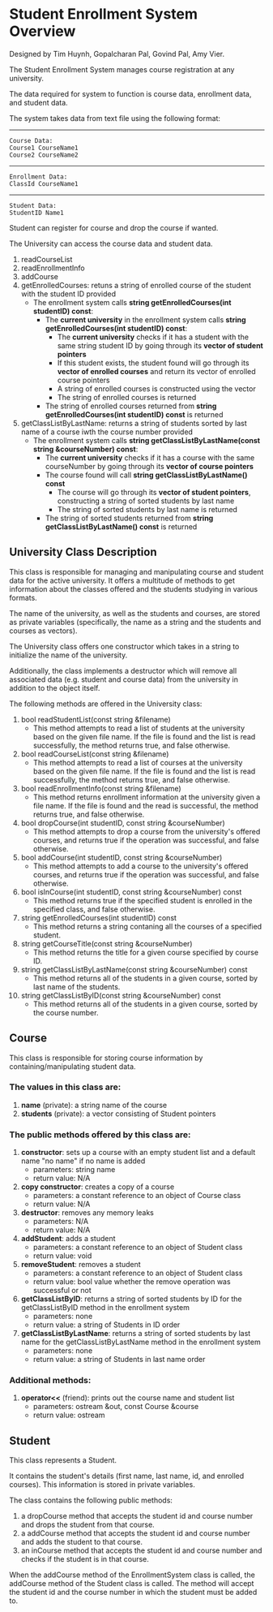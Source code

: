 # Student Enrollment System Overview
Designed by Tim Huynh, Gopalcharan Pal, Govind Pal, Amy Vier.

The Student Enrollment System manages course registration at any university.

The data required for system to function is course data, enrollment data, and student data.

The system takes data from text file using the following format:

-----------------------------
    Course Data:
    Course1 CourseName1
    Course2 CourseName2
-----------------------------
    Enrollment Data:
    ClassId CourseName1
-----------------------------
    Student Data:
    StudentID Name1
    
Student can register for course and drop the course if wanted. 

The University can access the course data and student data.

1. readCourseList
2. readEnrollmentInfo
3. addCourse
4. getEnrolledCourses: retuns a string of enrolled course of the student with the student ID provided
    * The enrollment system calls **string getEnrolledCourses(int studentID) const**:
        * The **current university** in the enrollment system calls **string getEnrolledCourses(int studentID) const**:
            * The **current university** checks if it has a student with the same string student ID by going through its **vector of student pointers**
            * If this student exists, the student found will go through its **vector of enrolled courses** and return its vector of enrolled course pointers
            * A string of enrolled courses is constructed using the vector
            * The string of enrolled courses is returned
        * The string of enrolled courses returned from **string getEnrolledCourses(int studentID) const** is returned
5. getClassListByLastName: returns a string of students sorted by last name of a course iwth the course number provided
    * The enrollment system calls **string getClassListByLastName(const string &courseNumber) const**:
        * The **current university** checks if it has a course with the same courseNumber by going through its **vector of course pointers**
        * The course found will call **string getClassListByLastName() const**
            * The course will go through its **vector of student pointers**, constructing a string of sorted students by last name
            * The string of sorted students by last name is returned
        * The string of sorted students returned from **string getClassListByLastName() const** is returned



## University Class Description
This class is responsible for managing and manipulating course and student data for the active university. It offers a multitude of methods to get information about the classes offered and the students studying in various formats.

The name of the university, as well as the students and courses, are stored as private variables (specifically, the name as a string and the students and courses as vectors).

The University class offers one constructor which takes in a string to initialize the name of the university.

Additionally, the class implements a destructor which will remove all associated data (e.g. student and course data) from the university in addition to the object itself.

The following methods are offered in the University class:
1. bool readStudentList(const string &filename)
    * This method attempts to read a list of students at the university based on the given file name. If the file is found and the list is read successfully, the method returns true, and false otherwise.
2. bool readCourseList(const string &filename)
    * This method attempts to read a list of courses at the university based on the given file name. If the file is found and the list is read successfully, the method returns true, and false otherwise.
3. bool readEnrollmentInfo(const string &filename)
    * This method returns enrollment information at the university given a file name. If the file is found and the read is successful, the method returns true, and false otherwise.
4. bool dropCourse(int studentID, const string &courseNumber)
    * This method attempts to drop a course from the university's offered courses, and returns true if the operation was successful, and false otherwise.
5. bool addCourse(int studentID, const string &courseNumber)
    * This method attempts to add a course to the university's offered courses, and returns true if the operation was successful, and false otherwise.
6. bool isInCourse(int studentID, const string &courseNumber) const
    * This method returns true if the specified student is enrolled in the specified class, and false otherwise.
7. string getEnrolledCourses(int studentID) const
    * This method returns a string contaning all the courses of a specified student. 
8. string getCourseTitle(const string &courseNumber)
    * This method returns the title for a given course specified by course ID.
9. string getClassListByLastName(const string &courseNumber) const
    * This method returns all of the students in a given course, sorted by last name of the students.
10. string getClassListByID(const string &courseNumber) const
    * This method returns all of the students in a given course, sorted by the course number.

## Course
This class is responsible for storing course information by containing/manipulating student data. 

### The values in this class are:
1. **name** (private): a string name of the course
2. **students** (private): a vector consisting of Student pointers

### The public methods offered by this class are:
1. **constructor**: sets up a course with an empty student list and a default name "no name" if no name is added
    * parameters: string name
    * return value: N/A
2. **copy constructor**: creates a copy of a course
    * parameters: a constant reference to an object of Course class
    * return value: N/A
3. **destructor**: removes any memory leaks
    * parameters: N/A
    * return value: N/A
4. **addStudent**: adds a student
    * parameters: a constant reference to an object of Student class
    * return value: void
5. **removeStudent**: removes a student
    * parameters: a constant reference to an object of Student class
    * return value: bool value whether the remove operation was successful or not
6. **getClassListByID**: returns a string of sorted students by ID for the getClassListByID method in the enrollment system
    * parameters: none
    * return value: a string of Students in ID order
7. **getClassListByLastName**: returns a string of sorted students by last name for the getClassListByLastName method in the enrollment system
    * parameters: none
    * return value: a string of Students in last name order

### Additional methods:
1. **operator<<** (friend): prints out the course name and student list
    * parameters: ostream &out, const Course &course 
    * return value: ostream

## Student

This class represents a Student.

It contains the student's details (first name, last name, id, and enrolled courses). This information is stored in private variables.

The class contains the following public methods:
1. a dropCourse method that accepts the student id and course number and drops the student from that course.
2. a addCourse method that accepts the student id and course number and adds the student to that course.
3. an inCourse method that accepts the student id and course number and checks if the student is in that course.

When the addCourse method of the EnrollmentSystem class is called, the addCourse method of the Student class is called. The method will accept the student id and the course number in which the student must be added to.
